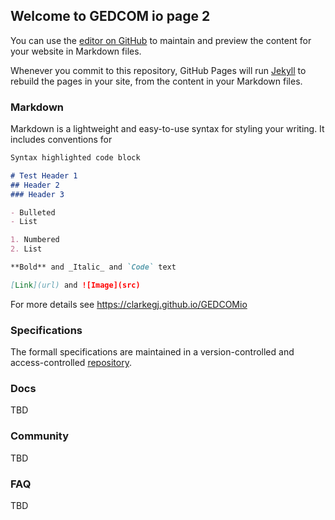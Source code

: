 ## Welcome to GEDCOM io page 2

You can use the [editor on GitHub](https://github.com/clarkegj/GEDCOMio/edit/gh-pages/index.md) to maintain and preview the content for your website in Markdown files.

Whenever you commit to this repository, GitHub Pages will run [Jekyll](https://jekyllrb.com/) to rebuild the pages in your site, from the content in your Markdown files.

### Markdown

Markdown is a lightweight and easy-to-use syntax for styling your writing. It includes conventions for

```markdown
Syntax highlighted code block

# Test Header 1
## Header 2
### Header 3

- Bulleted
- List

1. Numbered
2. List

**Bold** and _Italic_ and `Code` text

[Link](url) and ![Image](src)
```

For more details see https://clarkegj.github.io/GEDCOMio

### Specifications

The formall specifications are maintained in a version-controlled and access-controlled [repository](https://github.com/FamilySearch/GEDCOM). 

### Docs

TBD

### Community

TBD

### FAQ

TBD
